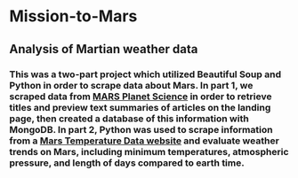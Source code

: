 # Mission-to-Mars
## Analysis of Martian weather data 

### This was a two-part project which utilized Beautiful Soup and Python in order to scrape data about Mars. In part 1, we scraped data from [MARS Planet Science](https://redplanetscience.com/) in order to retrieve titles and preview text summaries of articles on the landing page, then created a database of this information with MongoDB. In part 2, Python was used to scrape information from a [Mars Temperature Data website](https://data-class-mars-challenge.s3.amazonaws.com/Mars/index.html) and evaluate weather trends on Mars, including minimum temperatures, atmospheric pressure, and length of days compared to earth time. 
